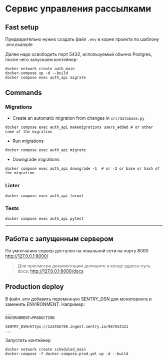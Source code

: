 # Сервис управления рассылками
## Fast setup
Предварительно нужно создать файл ```.env``` в корне проекта по шаблону .env.example

Далее надо освободить порт 5432, используемый обычно Postgres, после чего запускаем контейнер:

```shell
docker network create auth_main
docker-compose up -d --build
docker compose exec auth_api migrate
```
## Commands
### Migrations
- Create an automatic migration from changes in `src/database.py`
```shell
docker compose exec auth_api makemigrations users_added # or other name of the migration
```

- Run migrations
```shell
docker compose exec auth_api migrate
```
- Downgrade migrations
```shell
docker compose exec auth_api downgrade -1  # or -2 or base or hash of the migration
```


### Linter
```shell
docker compose exec auth_api format
```

### Tests
```shell
docker compose exec auth_api pytest
```
------
## Работа с запущенным сервером
По умолчанию сервер доступен на локальной сети на порту 8000
http://127.0.0.1:8000/
> Для просмотра документации допишите в конце адреса путь docs:
> http://127.0.0.1:8000/docs

## Production deploy
В файл .env добавить переменную SENTRY_DSN для мониторинга и заменить ENVIRONMENT. Например: 

```
...
ENVIRONMENT=PRODUCTION

SENTRY_DSN=https://123456789.ingest.sentry.io/987654321
...
```

Запустить контейнер
```shell
docker network create scheduled_main
docker-compose -f docker-compose.prod.yml up -d --build
```


